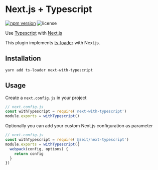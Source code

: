 # Next.js + Typescript
[![npm version](https://badge.fury.io/js/next-with-typescript.svg)](https://badge.fury.io/js/next-with-typescript)
![license](https://img.shields.io/github/license/echoulen/next-with-typescript.svg)

Use [Typescript](https://www.typescriptlang.org/) with [Next.js](https://github.com/zeit/next.js)

This plugin implements [ts-loader](https://github.com/TypeStrong/ts-loader) with Next.js.

## Installation
```
yarn add ts-loader next-with-typescript
```

## Usage

Create a `next.config.js` in your project

```js
// next.config.js
const withTypescript = require('next-with-typescript')
module.exports = withTypescript()
```

Optionally you can add your custom Next.js configuration as parameter

```js
// next.config.js
const withTypescript = require('@zeit/next-typescript')
module.exports = withTypescript({
  webpack(config, options) {
    return config
  }
})
```
